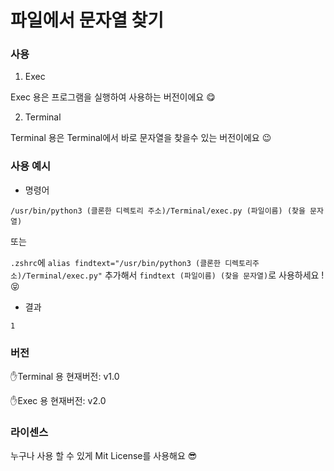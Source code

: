 # 파일에서 문자열 찾기

### 사용

1. Exec

Exec 용은 프로그램을 실행하여 사용하는 버전이에요 😋

2. Terminal

Terminal 용은 Terminal에서 바로 문자열을 찾을수 있는 버전이에요 😉

### 사용 예시

-  명령어

`/usr/bin/python3 (클론한 디렉토리 주소)/Terminal/exec.py (파일이름) (찾을 문자열)`

또는

`.zshrc`에 `alias findtext="/usr/bin/python3 (클론한 디렉토리주소)/Terminal/exec.py"` 추가해서 `findtext (파일이름) (찾을 문자열)`로 사용하세요 ! 😝

- 결과

`1`

### 버전

✋Terminal 용 현재버전: v1.0

✋Exec 용 현재버전: v2.0

### 라이센스

누구나 사용 할 수 있게 Mit License를 사용해요 😎
